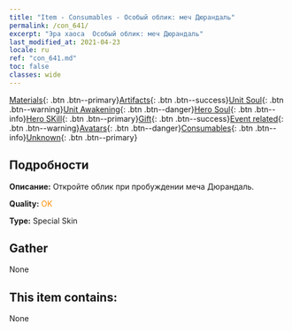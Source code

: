 ```yaml
---
title: "Item - Consumables - Особый облик: меч Дюрандаль"
permalink: /con_641/
excerpt: "Эра хаоса  Особый облик: меч Дюрандаль"
last_modified_at: 2021-04-23
locale: ru
ref: "con_641.md"
toc: false
classes: wide
---
```

 [Materials](/ItemsRU/){: .btn .btn--primary}[Artifacts](/ItemsRU/Artifacts/){: .btn .btn--success}[Unit Soul](/ItemsRU/UnitSoul/){: .btn .btn--warning}[Unit Awakening](/ItemsRU/UnitAwakening/){: .btn .btn--danger}[Hero Soul](/ItemsRU/HeroSoul/){: .btn .btn--info}[Hero SKill](/ItemsRU/HeroSkill/){: .btn .btn--primary}[Gift](/ItemsRU/Gift/){: .btn .btn--success}[Event related](/ItemsRU/Events/){: .btn .btn--warning}[Avatars](/ItemsRU/Avatars/){: .btn .btn--danger}[Consumables](/ItemsRU/Consumables/){: .btn .btn--info}[Unknown](/ItemsRU/Unknown/){: .btn .btn--primary}

## Подробности
 **Описание:** Откройте облик при пробуждении меча Дюрандаль.

 **Quality:** <span style="color: #FF8C00">OK</span>

 **Type:** Special Skin

## Gather

  None

## This item contains:

  None

